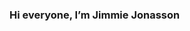 ### Hi everyone, I’m Jimmie Jonasson
<!--
**jimmiejonasson/jimmiejonasson** is a ✨ _special_ ✨ repository because its `README.md` (this file) appears on your GitHub profile.

### About me
Before I started studying Computer Science at Stockholm University I worked as freelance actor and director for over ten years. Originally I'm from Gotland, the biggest island in Sweden, but now I live in Stockholm.

### Learning
I´m a real sucker for learning. And it feels like I´m in constant learning mode. So much exciting things to learn. 
After two years with Java in school I´m now started learning Python.

### Productivity
After years with no system. Some time with GTD, Omnifocus and Todolists, I´m now trying out Personal Kanban, I´ve just started but I feel how I get so much done.

### Me on the world wide...
- [LinkedIn](http://linkedin.com/in/jimmiejonasson) 
- [Twitter](http://twitter.com/jimmiejonasson)
- [My Website](https://www.jimmiejonasson.se/)


